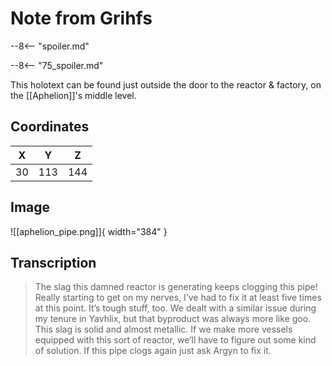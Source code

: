 # Note from Grihfs

--8<-- "spoiler.md"

--8<-- "75_spoiler.md"

This holotext can be found just outside the door to the reactor & factory, on the [[Aphelion]]'s middle level.

## Coordinates
| **X** | **Y** | **Z** |
| :---: | :---: | :---: |
|  30   |  113  |  144  |

## Image

![[aphelion_pipe.png]]{ width="384" }

## Transcription
> The slag this damned reactor is generating keeps clogging this pipe! Really starting to get on my nerves, I’ve had to fix it at least five times at this point. It’s tough stuff, too. We dealt with a similar issue during my tenure in Yavhlix, but that byproduct was always more like goo. This slag is solid and almost metallic. If we make more vessels equipped with this sort of reactor, we’ll have to figure out some kind of solution. If this pipe clogs again just ask Argyn to fix it.

